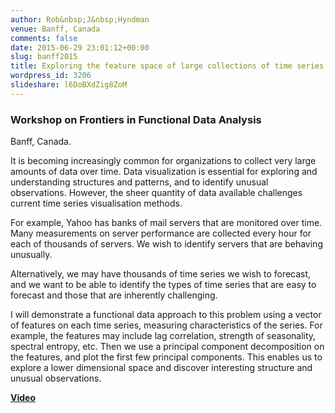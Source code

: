 ```yaml
---
author: Rob&nbsp;J&nbsp;Hyndman
venue: Banff, Canada
comments: false
date: 2015-06-29 23:01:12+00:00
slug: banff2015
title: Exploring the feature space of large collections of time series
wordpress_id: 3206
slideshare: l6DoBXdZig8ZoM
---
```


### **Work­shop on Fron­tiers in Func­tional Data Analy­sis**

Banff, Canada.


It is becoming increasingly common for organizations to collect very large amounts of data over time. Data visualization is essential for exploring and understanding structures and patterns, and to identify unusual observations. However, the sheer quantity of data available challenges current time series visualisation methods.

For example, Yahoo has banks of mail servers that are monitored over time. Many measurements on server performance are collected every hour for each of thousands of servers. We wish to identify servers that are behaving unusually.

Alternatively, we may have thousands of time series we wish to forecast, and we want to be able to identify the types of time series that are easy to forecast and those that are inherently challenging.

I will demonstrate a functional data approach to this problem using a vector of features on each time series, measuring characteristics of the series. For example, the features may include lag correlation, strength of seasonality, spectral entropy, etc. Then we use a principal component decomposition on the features, and plot the first few principal components. This enables us to explore a lower dimensional space and discover interesting structure and unusual observations.





**[Video](http://www.birs.ca/events/2015/5-day-workshops/15w5096/videos/watch/201506301041-Hyndman.html)**
